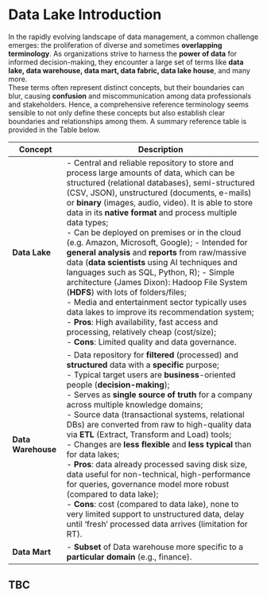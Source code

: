 # Data Lake Introduction

In the rapidly evolving landscape of data management, a common challenge emerges: the proliferation of diverse and sometimes **overlapping terminology**. As organizations strive to harness the **power of data** for informed decision-making, they encounter a large set of terms like **data lake, data warehouse, data mart, data fabric, data lake house**, and many more. <br/>
These terms often represent distinct concepts, but their boundaries can blur, causing **confusion** and miscommunication among data professionals and stakeholders. Hence, a comprehensive reference terminology seems sensible to not only define these concepts but also establish clear boundaries and relationships among them. A summary reference table is provided in the Table below. 

|Concept|Description|
|---|---|
|**Data Lake** |- Central and reliable repository to store and process large amounts of data, which can be structured (relational databases), semi-structured (CSV, JSON), unstructured (documents, e-mails) or **binary** (images, audio, video). It is able to store data in its **native format** and process multiple data types;<br/> - Can be deployed on premises or in the cloud (e.g. Amazon, Microsoft, Google); - Intended for **general analysis** and **reports** from raw/massive data (**data scientists** using AI techniques and languages such as SQL, Python, R); - Simple architecture (James Dixon): Hadoop File System (**HDFS**) with lots of folders/files;<br/> - Media and entertainment sector typically uses data lakes to improve its recommendation system;<br/> - **Pros**: High availability, fast access and processing, relatively cheap (cost/size);<br/> - **Cons**: Limited quality and data governance.|
|**Data Warehouse** |- Data repository for **filtered** (processed) and **structured** data with a **specific** purpose;<br/> -	Typical target users are **business**-oriented people (**decision-making**);<br/> -	Serves as **single source of truth** for a company across multiple knowledge domains;<br/> - Source data (transactional systems, relational DBs) are converted from raw to high-quality data via **ETL** (Extract, Transform and Load) tools;<br/> - Changes are **less flexible** and **less typical** than for data lakes;<br/> -	**Pros**: data already processed saving disk size, data useful for non-technical, high-performance for queries, governance model more robust (compared to data lake);<br/> - **Cons**: cost (compared to data lake), none to very limited support to unstructured data, delay until ‘fresh’ processed data arrives (limitation for RT).|
|**Data Mart** |- **Subset** of Data warehouse more specific to a **particular domain** (e.g., finance).|

## TBC
